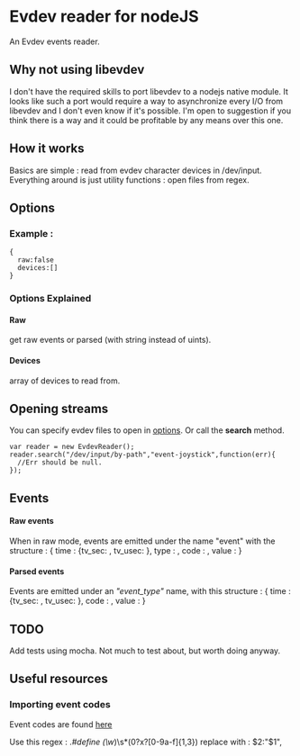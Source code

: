 # Evdev reader for nodeJS

An Evdev events reader.

## Why not using libevdev

I don't have the required skills to port libevdev to a nodejs native module.
It looks like such a port would require a way to asynchronize every I/O from libevdev and I don't even know if it's possible.
I'm open to suggestion if you think there is a way and it could be profitable by any means over this one.

## How it works

Basics are simple : read from evdev character devices in /dev/input.
Everything around is just utility functions : open files from regex.

## Options

### Example :
    {
      raw:false
      devices:[]
    }

### Options Explained
#### Raw
*<bool>*
get raw events or parsed (with string instead of uints).

#### Devices
*<Array>*
array of devices to read from.

## Opening streams

You can specify evdev files to open in [options](#options). Or call the **search** method.

    var reader = new EvdevReader();
    reader.search("/dev/input/by-path","event-joystick",function(err){
      //Err should be null.
    });


## Events

#### Raw events
When in raw mode, events are emitted under the name "event" with the structure :
    {
      time : {tv_sec: <long>, tv_usec: <long>},
      type : <uint16>,
      code : <uint16>,
      value : <uint32>
    }

#### Parsed events

Events are emitted under an *"event_type"* name, with this structure :
    {
      time : {tv_sec: <long>, tv_usec: <long>},
      code : <string>,
      value : <uint32>
    }

## TODO

Add tests using mocha. Not much to test about, but worth doing anyway.

## Useful resources

### Importing event codes

Event codes are found [here](https://github.com/torvalds/linux/blob/master/include/uapi/linux/input.h)

Use this regex :
    .*#define (\w*)\s*(0?x?[0-9a-f]{1,3})
replace with :
    $2:"$1",
